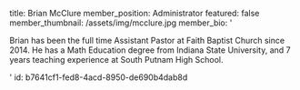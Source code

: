 title: Brian McClure
member_position: Administrator
featured: false
member_thumbnail: /assets/img/mcclure.jpg
member_bio: '<p>Brian has been the full time Assistant Pastor at Faith Baptist Church since 2014. He has a Math Education degree from Indiana State University, and 7 years teaching experience at South Putnam High School.&nbsp;<br></p>'
id: b7641cf1-fed8-4acd-8950-de690b4dab8d
